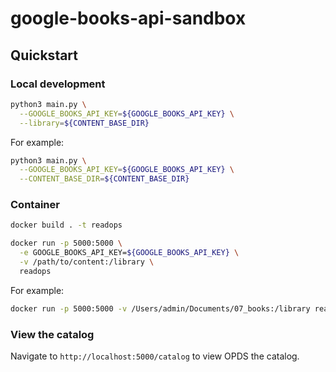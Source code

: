 # google-books-api-sandbox

## Quickstart

### Local development

```bash
python3 main.py \
  --GOOGLE_BOOKS_API_KEY=${GOOGLE_BOOKS_API_KEY} \
  --library=${CONTENT_BASE_DIR}
```

For example:

```bash
python3 main.py \
  --GOOGLE_BOOKS_API_KEY=${GOOGLE_BOOKS_API_KEY} \
  --CONTENT_BASE_DIR=${CONTENT_BASE_DIR}
```

### Container

```bash
docker build . -t readops
```

```bash
docker run -p 5000:5000 \
  -e GOOGLE_BOOKS_API_KEY=${GOOGLE_BOOKS_API_KEY} \
  -v /path/to/content:/library \
  readops
```

For example:

```bash
docker run -p 5000:5000 -v /Users/admin/Documents/07_books:/library readops
```

### View the catalog

Navigate to `http://localhost:5000/catalog` to view OPDS the catalog.
